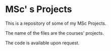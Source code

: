 # MSc' s Projects

This is a repository of some of my MSc Projects. 

The name of the files are the courses' projects. 

The code is available upon request. 
